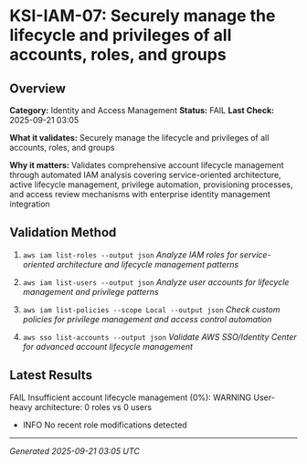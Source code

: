 # KSI-IAM-07: Securely manage the lifecycle and privileges of all accounts, roles, and groups

## Overview

**Category:** Identity and Access Management
**Status:** FAIL
**Last Check:** 2025-09-21 03:05

**What it validates:** Securely manage the lifecycle and privileges of all accounts, roles, and groups

**Why it matters:** Validates comprehensive account lifecycle management through automated IAM analysis covering service-oriented architecture, active lifecycle management, privilege automation, provisioning processes, and access review mechanisms with enterprise identity management integration

## Validation Method

1. `aws iam list-roles --output json`
   *Analyze IAM roles for service-oriented architecture and lifecycle management patterns*

2. `aws iam list-users --output json`
   *Analyze user accounts for lifecycle management and privilege patterns*

3. `aws iam list-policies --scope Local --output json`
   *Check custom policies for privilege management and access control automation*

4. `aws sso list-accounts --output json`
   *Validate AWS SSO/Identity Center for advanced account lifecycle management*

## Latest Results

FAIL Insufficient account lifecycle management (0%): WARNING User-heavy architecture: 0 roles vs 0 users
- INFO No recent role modifications detected

---
*Generated 2025-09-21 03:05 UTC*